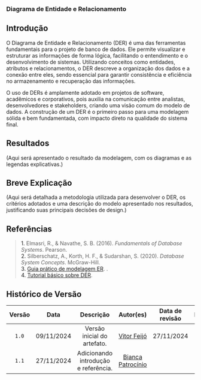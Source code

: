 ### Diagrama de Entidade e Relacionamento  

## Introdução  
O Diagrama de Entidade e Relacionamento (DER) é uma das ferramentas fundamentais para o projeto de banco de dados. Ele permite visualizar e estruturar as informações de forma lógica, facilitando o entendimento e o desenvolvimento de sistemas. Utilizando conceitos como entidades, atributos e relacionamentos, o DER descreve a organização dos dados e a conexão entre eles, sendo essencial para garantir consistência e eficiência no armazenamento e recuperação das informações.  

O uso de DERs é amplamente adotado em projetos de software, acadêmicos e corporativos, pois auxilia na comunicação entre analistas, desenvolvedores e stakeholders, criando uma visão comum do modelo de dados. A construção de um DER é o primeiro passo para uma modelagem sólida e bem fundamentada, com impacto direto na qualidade do sistema final.  

## Resultados  
(Aqui será apresentado o resultado da modelagem, com os diagramas e as legendas explicativas.)  

## Breve Explicação  
(Aqui será detalhada a metodologia utilizada para desenvolver o DER, os critérios adotados e uma descrição do modelo apresentado nos resultados, justificando suas principais decisões de design.)  

## Referências  
> <a>1.</a> Elmasri, R., & Navathe, S. B. (2016). *Fundamentals of Database Systems*. Pearson. <br>
> <a>2.</a> Silberschatz, A., Korth, H. F., & Sudarshan, S. (2020). *Database System Concepts*. McGraw-Hill. <br>
> <a>3.</a> [Guia prático de modelagem ER](https://www.lucidchart.com/pages/pt/o-que-e-diagrama-er).  . <br>
> <a>4.</a> [Tutorial básico sobre DER](https://www.dbdesigner.net/resources/entity-relationship-diagram).   <br>


## Histórico de Versão  

| Versão | Data | Descrição | Autor(es) | Data de revisão | Revisor(es) |  
| :-: | :-: | :-: | :-: | :-: | :-: |  
| `1.0` | 09/11/2024  | Versão inicial do artefato. | [Vitor Feijó](https://github.com/vitorfleonardo) | 27/11/2024 | [Bianca Patrocínio](https://github.com/BiancaPatrocinio7) |  
| `1.1` |  27/11/2024| Adicionando introdução e referência. | [Bianca Patrocínio](https://github.com/BiancaPatrocinio7)| |  |  
